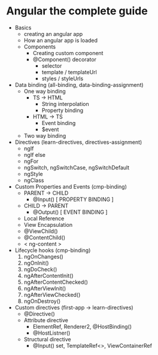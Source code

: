 # Angular the complete guide

 - Basics
    - creating an angular app
    - How an angular app is loaded
    - Components
        - Creating custom component
        - @Component() decorator
            - selector
            - template / templateUrl
            - styles / styleUrls
- Data binding (all-binding, data-binding-assignment)
    - One way binding
        - TS -> HTML
            - String interpolation
            - Property binding
        - HTML -> TS
            - Event binding
            - $event
    - Two way binding
- Directives (learn-directives, directives-assignment)
    - ngIf
    - ngIf else
    - ngFor
    - ngSwitch, ngSwitchCase, ngSwitchDefault
    - ngStyle
    - ngClass
- Custom Properties and Events (cmp-binding)
    - PARENT -> CHILD
        - @Input() [ PROPERTY BINDING ]
    - CHILD -> PARENT
        - @Output() [ EVENT BINDING ]
    - Local Reference 
    - View Encapsulation
    - @ViewChild()
    - @ContentChild()
    - < ng-content >
- Lifecycle hooks (cmp-binding)
    1. ngOnChanges()
    2. ngOnInit()
    3. ngDoCheck()
    4. ngAfterContentInit()
    5. ngAfterContentChecked()
    6. ngAfterViewInit()
    7. ngAfterViewChecked()
    8. ngOnDestroy()
- Custom directives (first-app -> learn-directives)
    - @Directive()
    - Attribute directive 
        - ElementRef, Renderer2, @HostBinding()
        - @HostListner()
    - Structural directive
        - @Input() set, TemplateRef<>, ViewContainerRef

